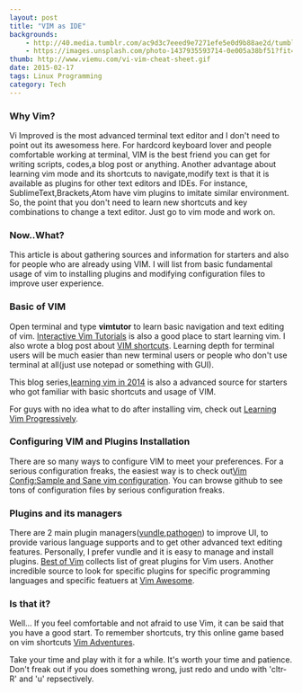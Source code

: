 ```yaml
---
layout: post
title: "VIM as IDE"
backgrounds:
    - http://40.media.tumblr.com/ac9d3c7eeed9e7271efe5e0d9b88ae2d/tumblr_nqx8chHbKD1tubinno1_1280.jpg
    - https://images.unsplash.com/photo-1437935593714-0e005a38bf51?fit=crop&fm=jpg
thumb: http://www.viemu.com/vi-vim-cheat-sheet.gif
date: 2015-02-17
tags: Linux Programming 
category: Tech
---
```


### Why Vim?
Vi Improved is the most advanced terminal text editor and I don't need to point out its awesomess here. For hardcord keyboard lover and people comfortable working at terminal, VIM is the best friend you can get for writing scripts, codes,a blog post or anything. 
Another advantage about learning vim mode and its shortcuts to navigate,modify text is that it is available as plugins for other text editors and IDEs. For instance, SublimeText,Brackets,Atom have vim plugins to imitate similar environment. So, the point that you don't need to learn new shortcuts and key combinations to change a text editor. Just go to vim mode and work on.

### Now..What?
This article is about gathering sources and information for starters and also for people who are already using VIM. I will list from basic fundamental usage of vim to installing plugins and modifying configuration files to improve user experience.

### Basic of VIM
Open terminal and type **vimtutor** to learn basic navigation and text editing of vim. <a href="http://www.openvim.com/tutorial.html" target="_blank">Interactive Vim Tutorials</a> is also a good place to start learning vim. I also wrote a blog post about <a href="http://aungthurhahein.github.io/2014/11/07/All-shortcuts-for-vim/">VIM shortcuts</a>. Learning depth for terminal users will be much easier than new terminal users or people who don't use terminal at all(just use notepad or something with GUI). 

This blog series,<a href="http://benmccormick.org/learning-vim-in-2014/" >learning vim in 2014</a> is also a advanced source for starters who got familiar with basic shortcuts and usage of VIM. 

For guys with no idea what to do after installing vim, check out <a href="http://yannesposito.com/Scratch/en/blog/Learn-Vim-Progressively/">Learning Vim Progressively</a>.

### Configuring VIM and Plugins Installation
There are so many ways to configure VIM to meet your preferences. For a serious configuration freaks, the easiest way is to check out<a href="http://vimconfig.com/" target="_blank">Vim Config:Sample and Sane vim configuration</a>. You can browse github to see tons of configuration files by serious configuration freaks.

### Plugins and its managers
There are 2 main plugin managers(<a href="https://github.com/gmarik/vundle" target="_blank" >vundle</a>,<a href="http://www.vim.org/scripts/script.php?script_id=2332" target="_blank">pathogen</a>) to improve UI, to provide various language supports and to get other advanced text editing features. Personally, I prefer vundle and it is easy to manage and install plugins. <a href="http://www.bestofvim.com/">Best of Vim</a> collects list of great plugins for Vim users. Another incredible source to look for specific plugins for specific programming languages and specific featuers at <a href="http://vimawesome.com/" target="_blank">Vim Awesome</a>.

### Is that it?
Well... If you feel comfortable and not afraid to use Vim, it can be said that you have a good start. To remember shortcuts, try this online game based on vim shortcuts <a href="http://vim-adventures.com/">Vim Adventures</a>. 

Take your time and play with it for a while. It's worth your time and patience. Don't freak out if you does something wrong, just redo and undo with 'cltr-R' and 'u' repsectively.

